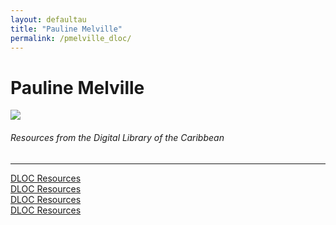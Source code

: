 ```yaml
---
layout: defaultau
title: "Pauline Melville"
permalink: /pmelville_dloc/
---
```

<!-- partial:index.partial.html -->
<div class="content">
    <h1>Pauline Melville</h1>
    <div class="quote">
        <div><img src="https://encrypted-tbn1.gstatic.com/images?q=tbn:ANd9GcROv1XCEf5mUqLRrq_GKfz6vDkiOas-wjmZZF-JNvtCKllqT1bV" class="logo"></div>
    </div>
    <body>
    <h6>Resources from the Digital Library of the Caribbean</h6><hr> 
        <a href="https://www.dloc.com/AA00000079/00003/images/191" target="_blank">DLOC Resources</a><br>
        <a href="https://www.dloc.com/UF00080046/00030/images/104" target="_blank">DLOC Resources</a><br>
        <a href="https://www.dloc.com/AA00000079/00005/images/128" target="_blank">DLOC Resources</a><br>
        <a href="https://www.dloc.com/UF00080046/00033/images/180" target="_blank">DLOC Resources</a><br>
    </body> 
          </div>
  <!-- partial -->
<script src='https://cdnjs.cloudflare.com/ajax/libs/jquery/3.1.1/jquery.min.js'></script><script  src="{{ site.baseurl }}/assets/js/authorscript.js"></script>